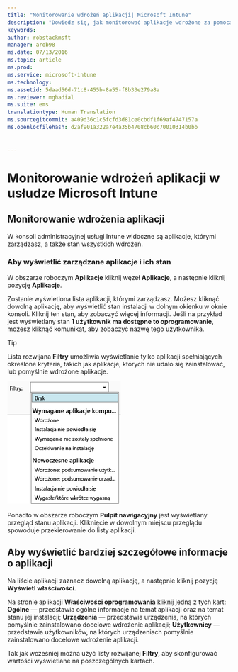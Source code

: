 ```yaml
---
title: "Monitorowanie wdrożeń aplikacji| Microsoft Intune"
description: "Dowiedz się, jak monitorować aplikacje wdrożone za pomocą usługi Intune."
keywords: 
author: robstackmsft
manager: arob98
ms.date: 07/13/2016
ms.topic: article
ms.prod: 
ms.service: microsoft-intune
ms.technology: 
ms.assetid: 5daad56d-71c8-455b-8a55-f8b33e279a8a
ms.reviewer: mghadial
ms.suite: ems
translationtype: Human Translation
ms.sourcegitcommit: a409d36c1c5fcfd3d81ce0cbdf1f69af4747157a
ms.openlocfilehash: d2af901a322a7e4a35b4708cb60c70010314b0bb


---
```



# Monitorowanie wdrożeń aplikacji w usłudze Microsoft Intune

## Monitorowanie wdrożenia aplikacji
W konsoli administracyjnej usługi Intune widoczne są aplikacje, którymi zarządzasz, a także stan wszystkich wdrożeń.

### Aby wyświetlić zarządzane aplikacje i ich stan
W obszarze roboczym **Aplikacje** kliknij węzeł **Aplikacje**, a następnie kliknij pozycję **Aplikacje**.

Zostanie wyświetlona lista aplikacji, którymi zarządzasz. Możesz kliknąć dowolną aplikację, aby wyświetlić stan instalacji w dolnym okienku w oknie konsoli. Kliknij ten stan, aby zobaczyć więcej informacji. Jeśli na przykład jest wyświetlany stan **1 użytkownik ma dostępne to oprogramowanie**, możesz kliknąć komunikat, aby zobaczyć nazwę tego użytkownika.

> [!TIP]
> Lista rozwijana **Filtry** umożliwia wyświetlanie tylko aplikacji spełniających określone kryteria, takich jak aplikacje, których nie udało się zainstalować, lub pomyślnie wdrożone aplikacje.
> 
> ![Przykład filtrów aplikacji](./media/app-filters.png)

Ponadto w obszarze roboczym **Pulpit nawigacyjny** jest wyświetlany przegląd stanu aplikacji. Kliknięcie w dowolnym miejscu przeglądu spowoduje przekierowanie do listy aplikacji.

## Aby wyświetlić bardziej szczegółowe informacje o aplikacji
Na liście aplikacji zaznacz dowolną aplikację, a następnie kliknij pozycję **Wyświetl właściwości**.

Na stronie aplikacji **Właściwości oprogramowania** kliknij jedną z tych kart: **Ogólne** — przedstawia ogólne informacje na temat aplikacji oraz na temat stanu jej instalacji; **Urządzenia** — przedstawia urządzenia, na których pomyślnie zainstalowano docelowe wdrożenie aplikacji; **Użytkownicy** — przedstawia użytkowników, na których urządzeniach pomyślnie zainstalowano docelowe wdrożenie aplikacji.

Tak jak wcześniej można użyć listy rozwijanej **Filtry**, aby skonfigurować wartości wyświetlane na poszczególnych kartach.






<!--HONumber=Jul16_HO3-->


